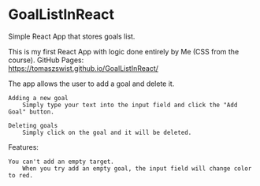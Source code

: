 # GoalListInReact
Simple React App that stores goals list.

This is my first React App with logic done entirely by Me (CSS from the course).
    GitHub Pages:    
https://tomaszswist.github.io/GoalListInReact/


The app allows the user to add a goal and delete it.

    Adding a new goal
        Simply type your text into the input field and click the "Add Goal" button.

    Deleting goals
        Simply click on the goal and it will be deleted.


Features:

    You can't add an empty target.
        When you try add an empty goal, the input field will change color to red.
